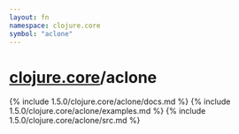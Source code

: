 ```yaml
---
layout: fn
namespace: clojure.core
symbol: "aclone"
---
```


# [clojure.core](../)/aclone

{% include 1.5.0/clojure.core/aclone/docs.md %}
{% include 1.5.0/clojure.core/aclone/examples.md %}
{% include 1.5.0/clojure.core/aclone/src.md %}

